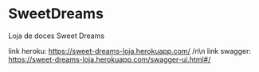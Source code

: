 # SweetDreams
Loja de doces Sweet Dreams

link heroku: https://sweet-dreams-loja.herokuapp.com/ /n\n
link swagger: https://sweet-dreams-loja.herokuapp.com/swagger-ui.html#/
